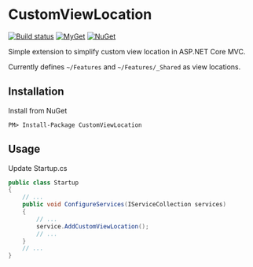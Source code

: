 # CustomViewLocation

 [![Build status](https://ci.appveyor.com/api/projects/status/a3i0semdfaq85my2?svg=true)](https://ci.appveyor.com/project/thisispaulsmith/customviewlocation) [![MyGet](https://img.shields.io/myget/thisispaulsmith/v/CustomViewLocation.svg?label=myget)](https://www.myget.org/feed/thisispaulsmith/package/nuget/CustomViewLocation) [![NuGet](https://img.shields.io/nuget/v/CustomViewLocation.svg)](https://www.nuget.org/packages/CustomViewLocation)

Simple extension to simplify custom view location in ASP.NET Core MVC.

Currently defines `~/Features` and `~/Features/_Shared` as view locations.

## Installation

Install from NuGet

```
PM> Install-Package CustomViewLocation
```

## Usage

Update Startup.cs

```csharp
public class Startup
{
    // ...
    public void ConfigureServices(IServiceCollection services)
    {
        // ...
        service.AddCustomViewLocation();
        // ...
    } 
    // ...
}
```
